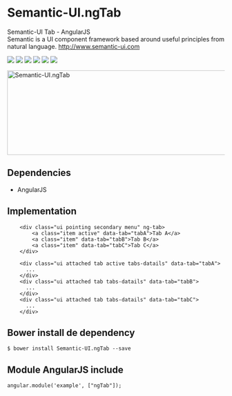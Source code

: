 # Semantic-UI.ngTab
Semantic-UI Tab - AngularJS
<br>Semantic is a UI component framework based around useful principles from natural language. http://www.semantic-ui.com

<p>
  <a href="https://gitter.im/miamarti/Semantic-UI.ngTab" target="_blank"><img src="https://img.shields.io/gitter/room/nwjs/nw.js.svg"></a>
  <img src="https://img.shields.io/badge/SemanticUI.ngTab-release-green.svg">
  <img src="https://img.shields.io/badge/version-1.0.0-blue.svg">
  <img src="https://img.shields.io/github/license/mashape/apistatus.svg">
  <a href="https://github.com/miamarti/Semantic-UI.ngTab/tarball/master"><img src="https://img.shields.io/github/downloads/atom/atom/latest/total.svg"></a>
  <img src="https://img.shields.io/bower/v/bootstrap.svg">
</p>

<img src="https://c6.staticflickr.com/8/7341/28163429221_493b20f4ec_z.jpg" width="640" height="196" alt="Semantic-UI.ngTab">

## Dependencies
* AngularJS

## Implementation
```
    <div class="ui pointing secondary menu" ng-tab>
        <a class="item active" data-tab="tabA">Tab A</a>
        <a class="item" data-tab="tabB">Tab B</a>
        <a class="item" data-tab="tabC">Tab C</a>
    </div>
    
    <div class="ui attached tab active tabs-datails" data-tab="tabA">
      ...
    </div>
    <div class="ui attached tab tabs-datails" data-tab="tabB">
      ...
    </div>
    <div class="ui attached tab tabs-datails" data-tab="tabC">
      ...
    </div>
```

## Bower install de dependency
```
$ bower install Semantic-UI.ngTab --save
```

## Module AngularJS include
```
angular.module('example', ["ngTab"]);
```

